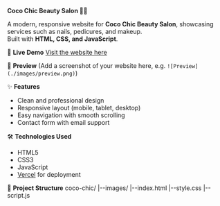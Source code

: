 **Coco Chic Beauty Salon 💅💄**

A modern, responsive website for **Coco Chic Beauty Salon**, showcasing services such as nails, pedicures, and makeup.  
Built with **HTML, CSS, and JavaScript**.

🚀 **Live Demo**
[Visit the website here](https://your-vercel-link.vercel.app)

📸 **Preview**
(Add a screenshot of your website here, e.g. `![Preview](./images/preview.png)`)

✨ **Features**
- Clean and professional design  
- Responsive layout (mobile, tablet, desktop)  
- Easy navigation with smooth scrolling  
- Contact form with email support  


 🛠️ **Technologies Used**
- HTML5  
- CSS3  
- JavaScript  
- [Vercel](https://vercel.com) for deployment  

📂 **Project Structure**
coco-chic/
  |--images/
  |--index.html
  |--style.css
  |--script.js
